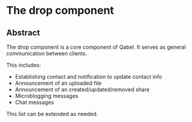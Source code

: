 # The drop component
## Abstract
The drop component is a core component of Qabel. It serves as general communication between clients.

This includes:
* Establishing contact and notification to update contact info
* Announcement of an uploaded file
* Announcement of an created/updated/removed share
* Microblogging messages
* Chat messages

This list can be extended as needed.